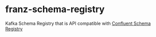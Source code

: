 # franz-schema-registry
Kafka Schema Registry that is API compatible with [Confluent Schema Registry](https://github.com/confluentinc/schema-registry)

